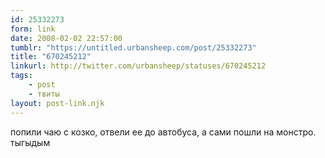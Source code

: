 ```yaml
---
id: 25332273
form: link
date: 2008-02-02 22:57:00
tumblr: "https://untitled.urbansheep.com/post/25332273"
title: "670245212"
linkurl: http://twitter.com/urbansheep/statuses/670245212
tags:
    - post
    - твиты
layout: post-link.njk
---
```

<p>попили чаю с козко, отвели ее до автобуса, а сами пошли на монстро. тыгыдым</p>
